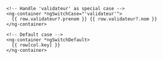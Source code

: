 <td *ngFor="let col of columns">
  <ng-container [ngSwitch]="col.key">

    <!-- Handle 'validateur' as special case -->
    <ng-container *ngSwitchCase="'validateur'">
      {{ row.validateur?.prenom }} {{ row.validateur?.nom }}
    </ng-container>

    <!-- Default case -->
    <ng-container *ngSwitchDefault>
      {{ row[col.key] }}
    </ng-container>

  </ng-container>
</td>
